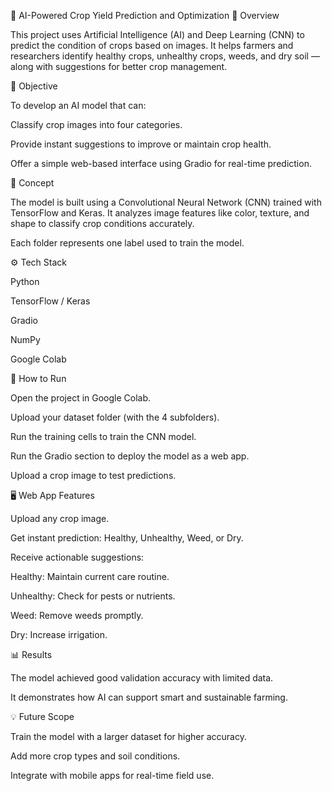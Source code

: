 🌾 AI-Powered Crop Yield Prediction and Optimization
📌 Overview

This project uses Artificial Intelligence (AI) and Deep Learning (CNN) to predict the condition of crops based on images.
It helps farmers and researchers identify healthy crops, unhealthy crops, weeds, and dry soil — along with suggestions for better crop management.

🎯 Objective

To develop an AI model that can:

Classify crop images into four categories.

Provide instant suggestions to improve or maintain crop health.

Offer a simple web-based interface using Gradio for real-time prediction.

🧠 Concept

The model is built using a Convolutional Neural Network (CNN) trained with TensorFlow and Keras.
It analyzes image features like color, texture, and shape to classify crop conditions accurately.




Each folder represents one label used to train the model.

⚙️ Tech Stack

Python

TensorFlow / Keras

Gradio

NumPy

Google Colab

🚀 How to Run

Open the project in Google Colab.

Upload your dataset folder (with the 4 subfolders).

Run the training cells to train the CNN model.

Run the Gradio section to deploy the model as a web app.

Upload a crop image to test predictions.

🖥️ Web App Features

Upload any crop image.

Get instant prediction: Healthy, Unhealthy, Weed, or Dry.

Receive actionable suggestions:

Healthy: Maintain current care routine.

Unhealthy: Check for pests or nutrients.

Weed: Remove weeds promptly.

Dry: Increase irrigation.

📊 Results

The model achieved good validation accuracy with limited data.

It demonstrates how AI can support smart and sustainable farming.

💡 Future Scope

Train the model with a larger dataset for higher accuracy.

Add more crop types and soil conditions.

Integrate with mobile apps for real-time field use.
